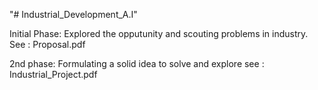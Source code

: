 "# Industrial_Development_A.I" 

Initial Phase:
  Explored the opputunity  and scouting problems in industry.
  See : Proposal.pdf
  
2nd phase:
  Formulating a solid idea to solve and explore
  see : Industrial_Project.pdf
